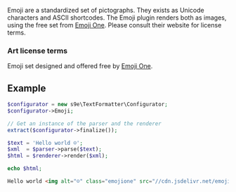 Emoji are a standardized set of pictographs. They exists as Unicode characters and ASCII shortcodes. The Emoji plugin renders both as images, using the free set from [Emoji One](http://emojione.com/). Please consult their website for license terms.

### Art license terms

Emoji set designed and offered free by [Emoji One](http://emojione.com/).

## Example

```php
$configurator = new s9e\TextFormatter\Configurator;
$configurator->Emoji;

// Get an instance of the parser and the renderer
extract($configurator->finalize());

$text = 'Hello world ☺';
$xml  = $parser->parse($text);
$html = $renderer->render($xml);

echo $html;
```
```html
Hello world <img alt="☺" class="emojione" src="//cdn.jsdelivr.net/emojione/assets/png/263A.png">
```